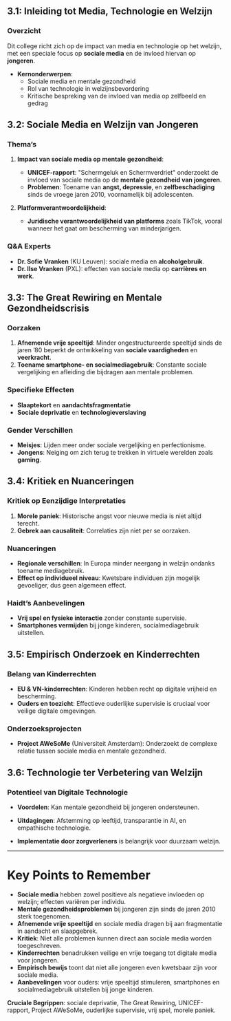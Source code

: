 ## 3.1: Inleiding tot Media, Technologie en Welzijn

### Overzicht

Dit college richt zich op de impact van media en technologie op het welzijn, met een speciale focus op **sociale media** en de invloed hiervan op **jongeren**.

- **Kernonderwerpen**:
  - Sociale media en mentale gezondheid
  - Rol van technologie in welzijnsbevordering
  - Kritische bespreking van de invloed van media op zelfbeeld en gedrag

## 3.2: Sociale Media en Welzijn van Jongeren

### Thema’s

1. **Impact van sociale media op mentale gezondheid**:

   - **UNICEF-rapport**: "Schermgeluk en Schermverdriet" onderzoekt de invloed van sociale media op de **mentale gezondheid van jongeren**.
   - **Problemen**: Toename van **angst, depressie**, en **zelfbeschadiging** sinds de vroege jaren 2010, voornamelijk bij adolescenten.

2. **Platformverantwoordelijkheid**:
   - **Juridische verantwoordelijkheid van platforms** zoals TikTok, vooral wanneer het gaat om bescherming van minderjarigen.

### Q&A Experts

- **Dr. Sofie Vranken** (KU Leuven): sociale media en **alcoholgebruik**.
- **Dr. Ilse Vranken** (PXL): effecten van sociale media op **carrières en werk**.

## 3.3: The Great Rewiring en Mentale Gezondheidscrisis

### Oorzaken

1. **Afnemende vrije speeltijd**: Minder ongestructureerde speeltijd sinds de jaren ’80 beperkt de ontwikkeling van **sociale vaardigheden** en **veerkracht**.
2. **Toename smartphone- en socialmediagebruik**: Constante sociale vergelijking en afleiding die bijdragen aan mentale problemen.

### Specifieke Effecten

- **Slaaptekort** en **aandachtsfragmentatie**
- **Sociale deprivatie** en **technologieverslaving**

### Gender Verschillen

- **Meisjes**: Lijden meer onder sociale vergelijking en perfectionisme.
- **Jongens**: Neiging om zich terug te trekken in virtuele werelden zoals **gaming**.

## 3.4: Kritiek en Nuanceringen

### Kritiek op Eenzijdige Interpretaties

1. **Morele paniek**: Historische angst voor nieuwe media is niet altijd terecht.
2. **Gebrek aan causaliteit**: Correlaties zijn niet per se oorzaken.

### Nuanceringen

- **Regionale verschillen**: In Europa minder neergang in welzijn ondanks toename mediagebruik.
- **Effect op individueel niveau**: Kwetsbare individuen zijn mogelijk gevoeliger, dus geen algemeen effect.

### Haidt’s Aanbevelingen

- **Vrij spel en fysieke interactie** zonder constante supervisie.
- **Smartphones vermijden** bij jonge kinderen, socialmediagebruik uitstellen.

## 3.5: Empirisch Onderzoek en Kinderrechten

### Belang van Kinderrechten

- **EU & VN-kinderrechten**: Kinderen hebben recht op digitale vrijheid en bescherming.
- **Ouders en toezicht**: Effectieve ouderlijke supervisie is cruciaal voor veilige digitale omgevingen.

### Onderzoeksprojecten

- **Project AWeSoMe** (Universiteit Amsterdam): Onderzoekt de complexe relatie tussen sociale media en mentale gezondheid.

## 3.6: Technologie ter Verbetering van Welzijn

### Potentieel van Digitale Technologie

- **Voordelen**: Kan mentale gezondheid bij jongeren ondersteunen.
- **Uitdagingen**: Afstemming op leeftijd, transparantie in AI, en empathische technologie.

- **Implementatie door zorgverleners** is belangrijk voor duurzaam welzijn.

---

# Key Points to Remember

- **Sociale media** hebben zowel positieve als negatieve invloeden op welzijn; effecten variëren per individu.
- **Mentale gezondheidsproblemen** bij jongeren zijn sinds de jaren 2010 sterk toegenomen.
- **Afnemende vrije speeltijd** en sociale media dragen bij aan fragmentatie in aandacht en slaapgebrek.
- **Kritiek**: Niet alle problemen kunnen direct aan sociale media worden toegeschreven.
- **Kinderrechten** benadrukken veilige en vrije toegang tot digitale media voor jongeren.
- **Empirisch bewijs** toont dat niet alle jongeren even kwetsbaar zijn voor sociale media.
- **Aanbevelingen** voor ouders: vrije speeltijd stimuleren, smartphones en socialmediagebruik uitstellen bij jonge kinderen.

**Cruciale Begrippen**: sociale deprivatie, The Great Rewiring, UNICEF-rapport, Project AWeSoMe, ouderlijke supervisie, vrij spel, morele paniek.
